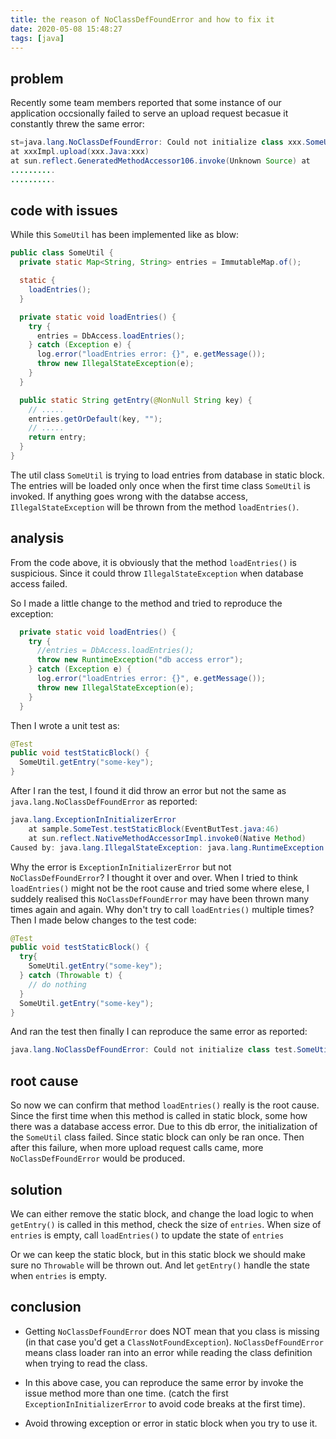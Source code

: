 ```yaml
---
title: the reason of NoClassDefFoundError and how to fix it
date: 2020-05-08 15:48:27
tags: [java]
---
```


## problem
Recently some team members reported that some instance of our application occsionally failed to serve an upload request becasue it constantly threw the same error:

```Java
st=java.lang.NoClassDefFoundError: Could not initialize class xxx.SomeUtil
at xxxImpl.upload(xxx.Java:xxx)
at sun.reflect.GeneratedMethodAccessor106.invoke(Unknown Source) at
..........
..........
```

## code with issues

While this `SomeUtil` has been implemented like as blow:

```Java
public class SomeUtil {
  private static Map<String, String> entries = ImmutableMap.of();

  static {
    loadEntries();
  }

  private static void loadEntries() {
    try {
      entries = DbAccess.loadEntries();
    } catch (Exception e) {
      log.error("loadEntries error: {}", e.getMessage());
      throw new IllegalStateException(e);
    }
  }

  public static String getEntry(@NonNull String key) {
    // .....
    entries.getOrDefault(key, "");
    // .....
    return entry;
  }
}
```

The util class `SomeUtil` is trying to load entries from database in static block.
The entries will be loaded only once when the first time  class `SomeUtil` is invoked.
If anything goes wrong with the databse access, `IllegalStateException` will be thrown from the method `loadEntries()`.

## analysis

From the code above, it is obviously that the method `loadEntries()` is suspicious.
Since it could throw `IllegalStateException` when database access failed.

So I made a little change to the method and tried to reproduce the exception:

```Java
  private static void loadEntries() {
    try {
      //entries = DbAccess.loadEntries();
      throw new RuntimeException("db access error");
    } catch (Exception e) {
      log.error("loadEntries error: {}", e.getMessage());
      throw new IllegalStateException(e);
    }
  }
```

Then I wrote a unit test as:

```Java
@Test
public void testStaticBlock() {
  SomeUtil.getEntry("some-key");
}
```

After I ran the test, I found it did throw an error but not the same as `java.lang.NoClassDefFoundError` as reported:

```Java
java.lang.ExceptionInInitializerError
	at sample.SomeTest.testStaticBlock(EventButTest.java:46)
	at sun.reflect.NativeMethodAccessorImpl.invoke0(Native Method)
Caused by: java.lang.IllegalStateException: java.lang.RuntimeException: db access error
```

Why the error is `ExceptionInInitializerError` but not `NoClassDefFoundError`?
I thought it over and over.
When I tried to think `loadEntries()` might not be the root cause and tried some where elese,
I suddely realised this `NoClassDefFoundError` may have been thrown many times again and again.
Why don't try to call `loadEntries()` multiple times?
Then I made below changes to the test code:

```Java
@Test
public void testStaticBlock() {
  try{
    SomeUtil.getEntry("some-key");
  } catch (Throwable t) {
    // do nothing
  }
  SomeUtil.getEntry("some-key");
}
```

And ran the test then finally I can reproduce the same error as reported:

```java
java.lang.NoClassDefFoundError: Could not initialize class test.SomeUtil
```

## root cause
So now we can confirm that method `loadEntries()` really is the root cause.
Since the first time when this method is called in static block, some how there was a database access error.
Due to this db error, the initialization of the `SomeUtil` class failed.
Since static block can only be ran once.
Then after this failure, when more upload request calls came, more `NoClassDefFoundError` would be produced.

## solution
We can either remove the static block, and change the load logic to when `getEntry()` is called in this method, check the size of `entries`. When size of `entries` is empty, call `loadEntries()` to update the state of `entries`

Or we can keep the static block, but in this static block we should make sure no `Throwable` will be thrown out.
And let `getEntry()` handle the state when `entries` is empty.


## conclusion

- Getting `NoClassDefFoundError` does NOT mean that you class is missing (in that case you'd get a `ClassNotFoundException`). `NoClassDefFoundError` means class loader ran into an error while reading the class definition when trying to read the class.

- In this above case, you can reproduce the same error by invoke the issue method more than one time. (catch the first `ExceptionInInitializerError` to avoid code breaks at the first time).

- Avoid throwing exception or error in static block when you try to use it.
